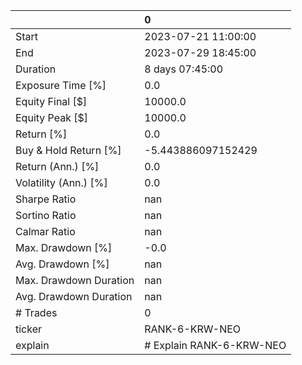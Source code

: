 |                        | 0                        |
|:-----------------------|:-------------------------|
| Start                  | 2023-07-21 11:00:00      |
| End                    | 2023-07-29 18:45:00      |
| Duration               | 8 days 07:45:00          |
| Exposure Time [%]      | 0.0                      |
| Equity Final [$]       | 10000.0                  |
| Equity Peak [$]        | 10000.0                  |
| Return [%]             | 0.0                      |
| Buy & Hold Return [%]  | -5.443886097152429       |
| Return (Ann.) [%]      | 0.0                      |
| Volatility (Ann.) [%]  | 0.0                      |
| Sharpe Ratio           | nan                      |
| Sortino Ratio          | nan                      |
| Calmar Ratio           | nan                      |
| Max. Drawdown [%]      | -0.0                     |
| Avg. Drawdown [%]      | nan                      |
| Max. Drawdown Duration | nan                      |
| Avg. Drawdown Duration | nan                      |
| # Trades               | 0                        |
| ticker                 | RANK-6-KRW-NEO           |
| explain                | # Explain RANK-6-KRW-NEO |